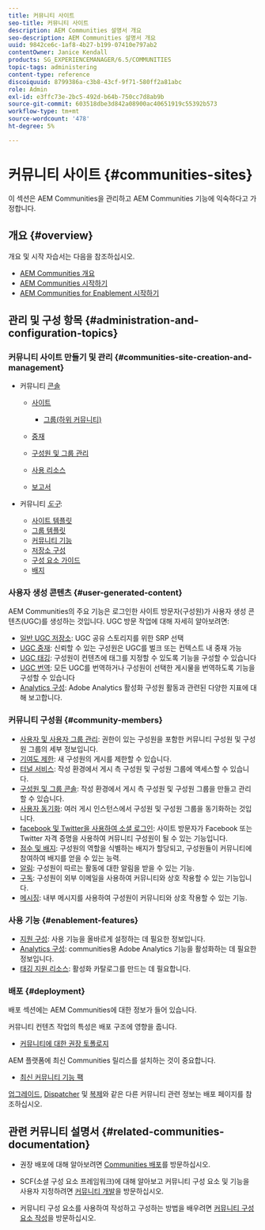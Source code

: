 ```yaml
---
title: 커뮤니티 사이트
seo-title: 커뮤니티 사이트
description: AEM Communities 설명서 개요
seo-description: AEM Communities 설명서 개요
uuid: 9842ce6c-1af8-4b27-b199-07410e797ab2
contentOwner: Janice Kendall
products: SG_EXPERIENCEMANAGER/6.5/COMMUNITIES
topic-tags: administering
content-type: reference
discoiquuid: 8799386a-c3b8-43cf-9f71-580ff2a81abc
role: Admin
exl-id: e3ffc73e-2bc5-492d-b64b-750cc7d8ab9b
source-git-commit: 603518dbe3d842a08900ac40651919c55392b573
workflow-type: tm+mt
source-wordcount: '478'
ht-degree: 5%

---
```


# 커뮤니티 사이트 {#communities-sites}

이 섹션은 AEM Communities을 관리하고 AEM Communities 기능에 익숙하다고 가정합니다.

## 개요 {#overview}

개요 및 시작 자습서는 다음을 참조하십시오.

* [AEM Communities 개요](overview.md)
* [AEM Communities 시작하기](getting-started.md)
* [AEM Communities for Enablement 시작하기](getting-started-enablement.md)

## 관리 및 구성 항목 {#administration-and-configuration-topics}

### 커뮤니티 사이트 만들기 및 관리 {#communities-site-creation-and-management}

* 커뮤니티 [콘솔](consoles.md)

   * [사이트](sites-console.md)

      * [그룹(하위 커뮤니티)](groups.md)
   * [중재](moderation.md)
   * [구성원 및 그룹 관리](members.md)
   * [사용 리소스](resources.md)
   * [보고서](reports.md)


* 커뮤니티 [*도구*](tools.md):

   * [사이트 템플릿](sites.md)
   * [그룹 템플릿](tools-groups.md)
   * [커뮤니티 기능](functions.md)
   * [저장소 구성](srp-config.md)
   * [구성 요소 가이드](components-guide.md)
   * [배지](badges.md)


### 사용자 생성 콘텐츠 {#user-generated-content}

AEM Communities의 주요 기능은 로그인한 사이트 방문자(구성원)가 사용자 생성 콘텐츠(UGC)를 생성하는 것입니다. UGC 방문 작업에 대해 자세히 알아보려면:

* [일반 UGC 저장소](working-with-srp.md): UGC 공유 스토리지를 위한 SRP 선택
* [UGC 중재](moderate-ugc.md): 신뢰할 수 있는 구성원은 UGC를 벌크 또는 컨텍스트 내 중재 가능
* [UGC 태깅](tag-ugc.md): 구성원이 컨텐츠에 태그를 지정할 수 있도록 기능을 구성할 수 있습니다
* [UGC 번역](translate-ugc.md): 모든 UGC를 번역하거나 구성원이 선택한 게시물을 번역하도록 기능을 구성할 수 있습니다
* [Analytics 구성](analytics.md): Adobe Analytics 활성화 구성원 활동과 관련된 다양한 지표에 대해 보고합니다.

### 커뮤니티 구성원 {#community-members}

* [사용자 및 사용자 그룹 관리](users.md): 권한이 있는 구성원을 포함한 커뮤니티 구성원 및 구성원 그룹의 세부 정보입니다.
* [기여도 제한](limits.md): 새 구성원의 게시를 제한할 수 있습니다.
* [터널 서비스](deploy-communities.md#tunnel-service-on-author): 작성 환경에서 게시 측 구성원 및 구성원 그룹에 액세스할 수 있습니다.
* [구성원 및 그룹 콘솔](members.md): 작성 환경에서 게시 측 구성원 및 구성원 그룹을 만들고 관리할 수 있습니다.
* [사용자 동기화](sync.md): 여러 게시 인스턴스에서 구성원 및 구성원 그룹을 동기화하는 것입니다.
* [facebook 및 Twitter을 사용하여 소셜 로그인](social-login.md): 사이트 방문자가 Facebook 또는 Twitter 자격 증명을 사용하여 커뮤니티 구성원이 될 수 있는 기능입니다.
* [점수 및 배지](implementing-scoring.md): 구성원의 역할을 식별하는 배지가 할당되고, 구성원들이 커뮤니티에 참여하여 배지를 얻을 수 있는 능력.
* [알림](notifications.md): 구성원이 따르는 활동에 대한 알림을 받을 수 있는 기능.
* [구독](subscriptions.md): 구성원이 외부 이메일을 사용하여 커뮤니티와 상호 작용할 수 있는 기능입니다.
* [메시징](messaging.md): 내부 메시지를 사용하여 구성원이 커뮤니티와 상호 작용할 수 있는 기능.

### 사용 기능 {#enablement-features}

* [지원 구성](enablement.md): 사용 기능을 올바르게 설정하는 데 필요한 정보입니다.
* [Analytics 구성](analytics.md): communities용 Adobe Analytics 기능을 활성화하는 데 필요한 정보입니다.
* [태깅 지원 리소스](tag-resources.md): 활성화 카탈로그를 만드는 데 필요합니다.

### 배포 {#deployment}

배포 섹션에는 AEM Communities에 대한 정보가 들어 있습니다.

커뮤니티 컨텐츠 작업의 특성은 배포 구조에 영향을 줍니다.

* [커뮤니티에 대한 권장 토폴로지](topologies.md)

AEM 플랫폼에 최신 Communities 릴리스를 설치하는 것이 중요합니다.

* [최신 커뮤니티 기능 팩](deploy-communities.md#latestfeaturepack)

[업그레이드](upgrade.md), [Dispatcher](dispatcher.md) 및 [복제](deploy-communities.md#replication-agents-on-author)와 같은 다른 커뮤니티 관련 정보는 배포 페이지를 참조하십시오.

## 관련 커뮤니티 설명서 {#related-communities-documentation}

* 권장 배포에 대해 알아보려면 [Communities 배포](deploy-communities.md)를 방문하십시오.

* SCF(소셜 구성 요소 프레임워크)에 대해 알아보고 커뮤니티 구성 요소 및 기능을 사용자 지정하려면 [커뮤니티 개발](communities.md)을 방문하십시오.

* 커뮤니티 구성 요소를 사용하여 작성하고 구성하는 방법을 배우려면 [커뮤니티 구성 요소 작성](author-communities.md)을 방문하십시오.
